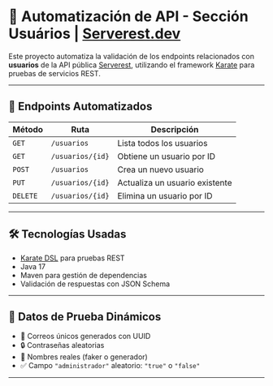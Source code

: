 # 🧪 Automatización de API - Sección Usuários | [Serverest.dev](https://serverest.dev)

Este proyecto automatiza la validación de los endpoints relacionados con **usuarios** de la API pública [Serverest](https://serverest.dev), utilizando el framework [Karate](https://github.com/karatelabs/karate) para pruebas de servicios REST.

---

## 🚀 Endpoints Automatizados

| Método   | Ruta                    | Descripción                     |
|----------|-------------------------|---------------------------------|
| `GET`    | `/usuarios`             | Lista todos los usuarios        |
| `GET`    | `/usuarios/{id}`        | Obtiene un usuario por ID       |
| `POST`   | `/usuarios`             | Crea un nuevo usuario           |
| `PUT`    | `/usuarios/{id}`        | Actualiza un usuario existente  |
| `DELETE` | `/usuarios/{id}`        | Elimina un usuario por ID       |

---

## 🛠 Tecnologías Usadas

- [Karate DSL](https://github.com/karatelabs/karate) para pruebas REST
- Java 17
- Maven para gestión de dependencias
- Validación de respuestas con JSON Schema
---

## 🔄 Datos de Prueba Dinámicos

- 📧 Correos únicos generados con UUID
- 🔒 Contraseñas aleatorias
- 👤 Nombres reales (faker o generador)
- ✅ Campo `"administrador"` aleatorio: `"true"` o `"false"`

---



